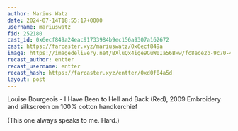 ```yaml
---
author: Marius Watz
date: 2024-07-14T18:55:17+0000
username: mariuswatz
fid: 252180
cast_id: 0x6ecf849a24eac91733984b9ec156a9307a162672
cast: https://farcaster.xyz/mariuswatz/0x6ecf849a
image: https://imagedelivery.net/BXluQx4ige9GuW0Ia56BHw/fc8ece2b-9c70-4466-ab33-e0cf24aadf00/original
recast_author: entter
recast_username: entter
recast_hash: https://farcaster.xyz/entter/0xd0f04a5d
layout: post
---
```


Louise Bourgeois - I Have Been to Hell and Back (Red), 2009
Embroidery and silkscreen on 100% cotton handkerchief

(This one always speaks to me. Hard.)

<img src='https://imagedelivery.net/BXluQx4ige9GuW0Ia56BHw/fc8ece2b-9c70-4466-ab33-e0cf24aadf00/original' alt='' referrerpolicy='no-referrer'/>
